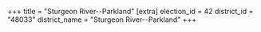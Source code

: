 +++
title = "Sturgeon River--Parkland"
[extra]
election_id = 42
district_id = "48033"
district_name = "Sturgeon River--Parkland"
+++
